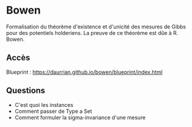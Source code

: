 # Bowen

Formalisation du théorème d'existence et d'unicité des mesures de Gibbs pour des potentiels holderiens.
La preuve de ce théorème est dûe à R. Bowen.

## Accès

Blueprint : https://daurrian.github.io/bowen/blueprint/index.html

## Questions

- C'est quoi les instances
- Comment passer de Type a Set
- Comment formuler la sigma-invariance d'une mesure

